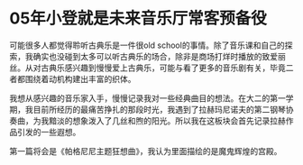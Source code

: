 # 05年小登就是未来音乐厅常客预备役
可能很多人都觉得聆听古典乐是一件很old school的事情。除了音乐课和自己的探索，我确实也没碰到太多可以听古典乐的场合，除非是商场打烊时播放的致爱丽丝。从对古典乐感兴趣到慢慢爱上古典乐，可能与看了更多的音乐剧有关，毕竟二者都围绕着动机构建出丰富的织体。

我想从感兴趣的音乐家入手，慢慢记录我对一些经典曲目的想法。在大二的第一学期，我目前所经历的最痛苦挣扎的那段时光，我遇到了拉赫玛尼诺夫的第二钢琴协奏曲，为我黯淡的想象泼入了几丝和煦的阳光。所以我在这板块会首先记录拉赫作品引发的一些遐想。

第一篇将会是《帕格尼尼主题狂想曲》，我认为里面描绘的是魔鬼辉煌的宫殿。